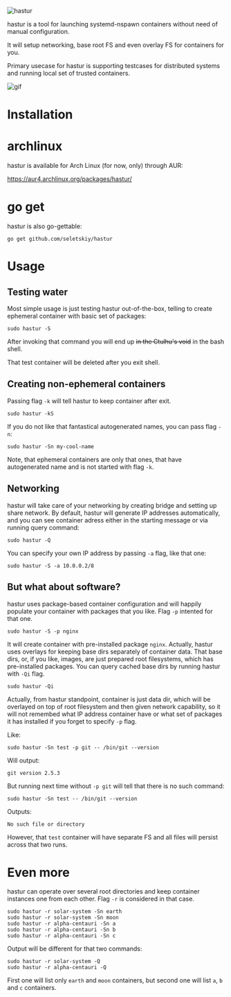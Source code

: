 ![hastur](https://cloud.githubusercontent.com/assets/674812/10108296/a8430966-63af-11e5-93bf-26051a4456eb.png)

hastur is a tool for launching systemd-nspawn containers without need of manual
configuration.

It will setup networking, base root FS and even overlay FS for containers for
you.

Primary usecase for hastur is supporting testcases for distributed systems and
running local set of trusted containers.

![gif](https://cloud.githubusercontent.com/assets/674812/10140037/37f12ea2-65f5-11e5-90c7-eb18e6a9b37b.gif)

# Installation

# archlinux
hastur is available for Arch Linux (for now, only) through AUR:

https://aur4.archlinux.org/packages/hastur/

# go get
hastur is also go-gettable:

```
go get github.com/seletskiy/hastur
```

# Usage

## Testing water

Most simple usage is just testing hastur out-of-the-box, telling to create
ephemeral container with basic set of packages:

```
sudo hastur -S
```

After invoking that command you will end up ~~in the Ctulhu's void~~ in the
bash shell.

That test container will be deleted after you exit shell.

## Creating non-ephemeral containers

Passing flag `-k` will tell hastur to keep container after exit.

```
sudo hastur -kS
```

If you do not like that fantastical autogenerated names, you can pass flag `-n`:

```
sudo hastur -Sn my-cool-name
```

Note, that ephemeral containers are only that ones, that have autogenerated
name and is not started with flag `-k`.

## Networking

hastur will take care of your networking by creating bridge and setting up
share network. By default, hastur will generate IP addresses automatically,
and you can see container adress either in the starting message or via running
query command:

```
sudo hastur -Q
```

You can specify your own IP address by passing `-a` flag, like that one:

```
sudo hastur -S -a 10.0.0.2/8
```

## But what about software?

hastur uses package-based container configuration and will happily populate
your container with packages that you like. Flag `-p` intented for that one.

```
sudo hastur -S -p nginx
```

It will create container with pre-installed package `nginx`. Actually, hastur
uses overlays for keeping base dirs separately of container data. That base
dirs, or, if you like, images, are just prepared root filesystems, which has
pre-installed packages. You can query cached base dirs by running hastur
with `-Qi` flag.

```
sudo hastur -Qi
```

Actually, from hastur standpoint, container is just data dir, which will
be overlayed on top of root filesystem and then given network capability, so
it will not remembed what IP address container have or what set of packages it
has installed if you forget to specify `-p` flag.

Like:

```
sudo hastur -Sn test -p git -- /bin/git --version
```

Will output:

```
git version 2.5.3
```

But running next time without `-p git` will tell that there is no such command:

```
sudo hastur -Sn test -- /bin/git --version
```

Outputs:

```
No such file or directory
```

However, that `test` container will have separate FS and all files will persist
across that two runs.

# Even more

hastur can operate over several root directories and keep container instances
one from each other. Flag `-r` is considered in that case.

```
sudo hastur -r solar-system -Sn earth
sudo hastur -r solar-system -Sn moon
sudo hastur -r alpha-centauri -Sn a
sudo hastur -r alpha-centauri -Sn b
sudo hastur -r alpha-centauri -Sn c
```

Output will be different for that two commands:

```
sudo hastur -r solar-system -Q
sudo hastur -r alpha-centauri -Q
```

First one will list only `earth` and `moon` containers, but second one will
list `a`, `b` and `c` containers.
